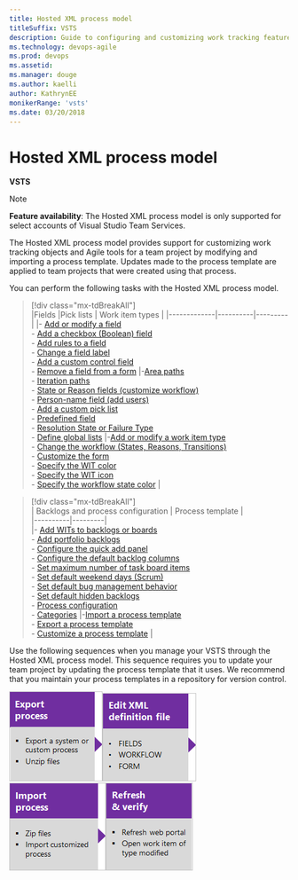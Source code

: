 ```yaml
---
title: Hosted XML process model 
titleSuffix: VSTS
description: Guide to configuring and customizing work tracking features for the Hosted XML process model 
ms.technology: devops-agile
ms.prod: devops
ms.assetid: 
ms.manager: douge
ms.author: kaelli
author: KathrynEE
monikerRange: 'vsts'
ms.date: 03/20/2018
---
```





# Hosted XML process model  

**VSTS**

<a id="hosted-xml-process-model">  </a>


> [!NOTE]   
> **Feature availability**:  The Hosted XML process model is only supported for select accounts of Visual Studio Team Services.  


The Hosted XML process model provides support for customizing work tracking objects and Agile tools for a team project by modifying and importing a process template. Updates made to the process template are applied to team projects that were created using that process.

You can perform the following tasks with the Hosted XML process model. 

> [!div class="mx-tdBreakAll"]  
> |Fields  |Pick lists   |   Work item types |
> |-------------|----------|---------|
> |- [Add or modify a field](add-modify-field.md)<br/>- [Add a checkbox (Boolean) field](add-modify-field.md#boolean-field)<br/>- [Add rules to a field](add-modify-field.md#add-rules)<br/>- [Change a field label](add-modify-field.md#change-label)<br/>- [Add a custom control field](add-modify-field.md#custom-control)<br/>- [Remove a field from a form](add-modify-field.md#change-label) |-[Area paths](../../organizations/settings/set-area-paths.md)<br/>- [Iteration paths](../../organizations/settings/set-iteration-paths-sprints.md)<br/>- [State or Reason fields (customize workflow)](reference/change-workflow-wit.md)<br/>- [Person-name field (add users)](../../organizations/security/add-users-team-project.md)<br/>- [Add a custom pick list](add-modify-field.md#picklist)<br/>- [Predefined field](add-modify-field.md#picklist)<br/>- [Resolution State or Failure Type](customize-work.md#test-experience)<br/>- [Define global lists](reference/define-global-lists.md) |-[Add or modify a work item type](add-modify-wit.md)<br/>- [Change the workflow (States, Reasons, Transitions)](reference/change-workflow-wit.md)<br/>- [Customize the form](reference/change-work-item-form-layout.md)<br/>- [Specify the WIT color](reference/process-configuration-xml-element.md#wit-colors)<br/>- [Specify the WIT icon](reference/process-configuration-xml-element.md)<br/>- [Specify the workflow state color](reference/process-configuration-xml-element.md#state-colors) |




> [!div class="mx-tdBreakAll"]  
> | Backlogs and process configuration | Process template |  
> |----------|---------|   
> |- [Add WITs to backlogs or boards](add-wits-to-backlogs-and-boards.md)<br/>- [Add portfolio backlogs](add-portfolio-backlogs.md)<br/>- [Configure the quick add panel](reference/process-configuration-xml-element.md#add)<br/>- [Configure the default backlog columns](reference/process-configuration-xml-element.md#columns)<br/>- [Set maximum number of task board items](reference/process-configuration-xml-element.md#number_items)<br/>- [Set default weekend days (Scrum)](reference/process-configuration-xml-element.md#weekend_days) <br/>- [Set default bug management behavior](reference/process-configuration-xml-element.md#behaviors)<br/>- [Set default hidden backlogs](reference/process-configuration-xml-element.md#behaviors)<br/>- [Process configuration](reference/process-configuration-xml-element.md)<br/>- [Categories](reference/categories-xml-element-reference.md) |-[Import a process template](import-process/import-process.md#import-from-TFS)<br/>- [Export a process template](import-process/import-process.md#export-process)<br/>- [Customize a process template](import-process/customize-process.md) |



<a id="hosted-xml-sequence"></a>
 
Use the following sequences when you manage your VSTS through the Hosted XML process model. This sequence requires you to update your team project by updating the process template that it uses. We recommend that you maintain your process templates in a repository for version control.  

[![Export process](_img/cust-wit-form-export-process.png)](import-process/import-process.md#export-process)[![Edit XML definition file(s)](_img/cust-wit-form-edit-def-file.png)](reference/weblayout-xml-elements.md)[![Import process](_img/cust-wit-form-import-process.png)](import-process/import-process.md)![Refresh and verify changes](_img/cust-wit-form-refresh-verify.png)  